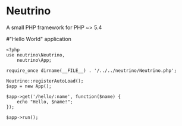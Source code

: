 Neutrino
========

A small PHP framework for PHP ~> 5.4

#"Hello World" application
```
<?php
use neutrino\Neutrino,
    neutrino\App;

require_once dirname(__FILE__) . '/../../neutrino/Neutrino.php';

Neutrino::registerAutoLoad();
$app = new App();

$app->get('/hello/:name', function($name) {
    echo "Hello, $name!";
});

$app->run();
```